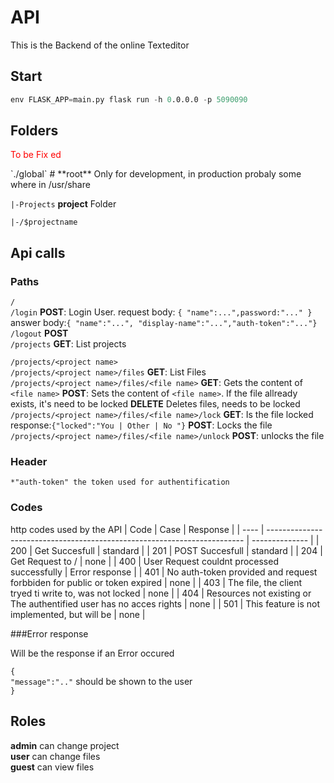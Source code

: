 # API
This is the Backend of the online Texteditor
## Start
``` s
env FLASK_APP=main.py flask run -h 0.0.0.0 -p 5090090
```
## Folders
<p style="color:red;">To be Fix ed</p>
`./global` # **root** Only for development, in production probaly some where in /usr/share

`|-Projects` **project** Folder

`|-/$projectname`

## Api calls
### Paths
`/` <br>
`/login` **POST**: Login User. request body: `{ "name":...",password:"..." }` answer body:`{ "name":"...", "display-name":"...","auth-token":"..."}` <br>
`/logout` **POST** <br>
`/projects` **GET**: List projects 

`/projects/<project name>`<br>
`/projects/<project name>/files` **GET**: List Files <br>
`/projects/<project name>/files/<file name>` **GET**: Gets the content of `<file name>` **POST**: Sets the content of `<file name>`. If the file allready exists, it's need to be locked **DELETE** Deletes files, needs to be locked<br>
`/projects/<project name>/files/<file name>/lock` **GET**: Is the file locked response:`{"locked":"You | Other | No "}`  **POST**: Locks the file <br>
`/projects/<project name>/files/<file name>/unlock` **POST**: unlocks the file

### Header
    *"auth-token" the token used for authentification

### Codes
http codes used by the API
| Code | Case                                                                     | Response       |
| ---- | ------------------------------------------------------------------------ | -------------- |
| 200  | Get Succesfull                                                           | standard       |
| 201  | POST Succesfull                                                          | standard       |
| 204  | Get Request to /                                                         | none           |
| 400  | User Request couldnt processed successfully                              | Error response |
| 401  | No auth-token provided and request forbbiden for public or token expired | none           |
| 403  | The file, the client tryed ti write to, was not locked                   | none           |
| 404  | Resources not existing or The authentified user has no acces rights      | none           |
| 501  | This feature is not implemented, but will be                             | none           |

###Error response

Will be the response if an Error occured

`{`<br>
`"message":".."` should be shown to the user<br>
`}`

## Roles
**admin** can change project <br>
**user** can change files <br>
**guest** can view files



